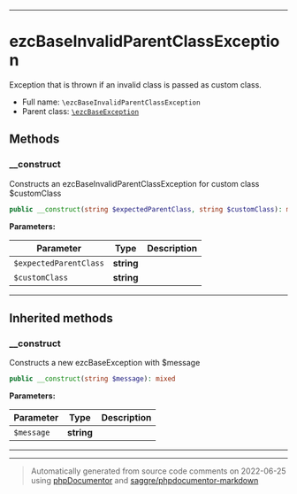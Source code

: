 ***

# ezcBaseInvalidParentClassException

Exception that is thrown if an invalid class is passed as custom class.



* Full name: `\ezcBaseInvalidParentClassException`
* Parent class: [`\ezcBaseException`](./ezcBaseException.md)




## Methods


### __construct

Constructs an ezcBaseInvalidParentClassException for custom class $customClass

```php
public __construct(string $expectedParentClass, string $customClass): mixed
```








**Parameters:**

| Parameter | Type | Description |
|-----------|------|-------------|
| `$expectedParentClass` | **string** |  |
| `$customClass` | **string** |  |




***


## Inherited methods


### __construct

Constructs a new ezcBaseException with $message

```php
public __construct(string $message): mixed
```








**Parameters:**

| Parameter | Type | Description |
|-----------|------|-------------|
| `$message` | **string** |  |




***


***
> Automatically generated from source code comments on 2022-06-25 using [phpDocumentor](http://www.phpdoc.org/) and [saggre/phpdocumentor-markdown](https://github.com/Saggre/phpDocumentor-markdown)
